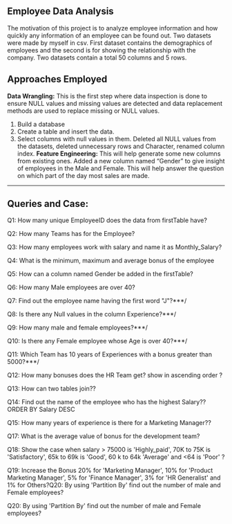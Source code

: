 ## Employee Data Analysis

The motivation of this project is to analyze employee information and how quickly any information of an employee can be found out. Two datasets were made by myself in csv. First dataset contains the demographics of employees and the second is for showing the relationship with the company. Two datasets contain a total 50 columns and 5 rows.

## Approaches Employed

**Data Wrangling:** This is the first step where data inspection is done to ensure NULL values and missing values are detected and data replacement methods are used to replace missing or NULL values.
1. Build a database
2. Create a table and insert the data.
3. Select columns with null values in them. Deleted all NULL values from the datasets, deleted unnecessary rows and Character, renamed column index.
**Feature Engineering:** This will help generate some new columns from existing ones.
Added a new column named “Gender” to give insight of employees in the Male and Female. This will help answer the question on which part of the day most sales are made.

*********************************************************************************************************
## Queries and Case: 

Q1: How many unique EmployeeID does the data from firstTable have?

Q2: How many  Teams has for the Employee?

Q3: How many employees work with salary and name it as Monthly_Salary? 

Q4: What is the minimum, maximum and average bonus of the employee

Q5: How can a column named Gender be added in the firstTable?

Q6: How many Male employees are over 40?

Q7: Find out the employee name having the first word "J"?***/

Q8: Is there any Null values in the column Experience?***/

Q9: How many male and female employees?***/

Q10: Is there any Female employee whose Age is over 40?***/

Q11: Which Team has 10 years of  Experiences with a bonus greater than 5000?***/

Q12: How many bonuses does the HR Team get? show in ascending order ?

Q13:  How can two tables join??

Q14:  Find out the name of the employee who has the highest Salary??ORDER BY Salary DESC

Q15:  How many years of experience is there for a Marketing Manager??

Q17:  What is the average value of  bonus for the development team?

Q18:  Show the case when salary > 75000 is 'Highly_paid', 70K to 75K is 'Satisfactory', 65k to 69k is 'Good', 60 k to 64k 'Average' and <64 is 'Poor' ?

Q19:  Increase the Bonus  20% for 'Marketing Manager', 10% for 'Product Marketing Manager', 5% for 'Finance Manager', 3% for 'HR Generalist' and 1% for Others?Q20: By using 'Partition By' find out the number of male and Female employees?

Q20: By using 'Partition By' find out the number of male and Female employees?
